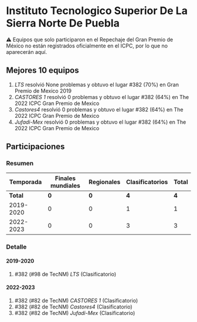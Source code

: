 # Instituto Tecnologico Superior De La Sierra Norte De Puebla

:warning: Equipos que solo participaron en el Repechaje del Gran Premio de México no están registrados oficialmente en el ICPC, por lo que no aparecerán aquí.

## Mejores 10 equipos

1. _LTS_ resolvió None problemas y obtuvo el lugar #382 (70%) en Gran Premio de Mexico 2019
1. _CASTORES 1_ resolvió 0 problemas y obtuvo el lugar #382 (64%) en The 2022 ICPC Gran Premio de Mexico
1. _Castores4_ resolvió 0 problemas y obtuvo el lugar #382 (64%) en The 2022 ICPC Gran Premio de Mexico
1. _Jufadi-Mex_ resolvió 0 problemas y obtuvo el lugar #382 (64%) en The 2022 ICPC Gran Premio de Mexico

## Participaciones

### Resumen

| Temporada | Finales mundiales | Regionales | Clasificatorios | Total |
| --- | --- | --- | --- | --- |
| **Total** | **0** | **0** | **4** | **4** |
| 2019-2020 | 0 | 0 | 1 | 1 |
| 2022-2023 | 0 | 0 | 3 | 3 |

### Detalle

#### 2019-2020

1. #382 (#98 de TecNM) _LTS_ (Clasificatorio)

#### 2022-2023

1. #382 (#82 de TecNM) _CASTORES 1_ (Clasificatorio)
1. #382 (#82 de TecNM) _Castores4_ (Clasificatorio)
1. #382 (#82 de TecNM) _Jufadi-Mex_ (Clasificatorio)




